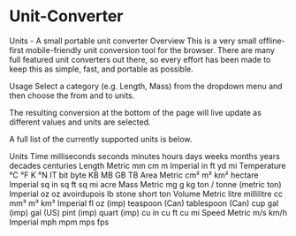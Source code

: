 # Unit-Converter
Units - A small portable unit converter
Overview
This is a very small offline-first mobile-friendly unit conversion tool for the browser. There are many full featured unit converters out there, so every effort has been made to keep this as simple, fast, and portable as possible.


Usage
Select a category (e.g. Length, Mass) from the dropdown menu and then choose the from and to units.

The resulting conversion at the bottom of the page will live update as different values and units are selected.

A full list of the currently supported units is below.

Units
Time
milliseconds
seconds
minutes
hours
days
weeks
months
years
decades
centuries
Length
Metric
mm
cm
m
Imperial
in
ft
yd
mi
Temperature
°C
°F
K
°N
IT
bit
byte
KB
MB
GB
TB
Area
Metric
cm²
m²
km²
hectare
Imperial
sq in
sq ft
sq mi
acre
Mass
Metric
mg
g
kg
ton / tonne (metric ton)
Imperial
oz
oz avoirdupois
lb
stone
short ton
Volume
Metric
litre
millilitre
cc
mm³
m³
km³
Imperial
fl oz (imp)
teaspoon (Can)
tablespoon (Can)
cup
gal (imp)
gal (US)
pint (imp)
quart (imp)
cu in
cu ft
cu mi
Speed
Metric
m/s
km/h
Imperial
mph
mpm
mps
fps
